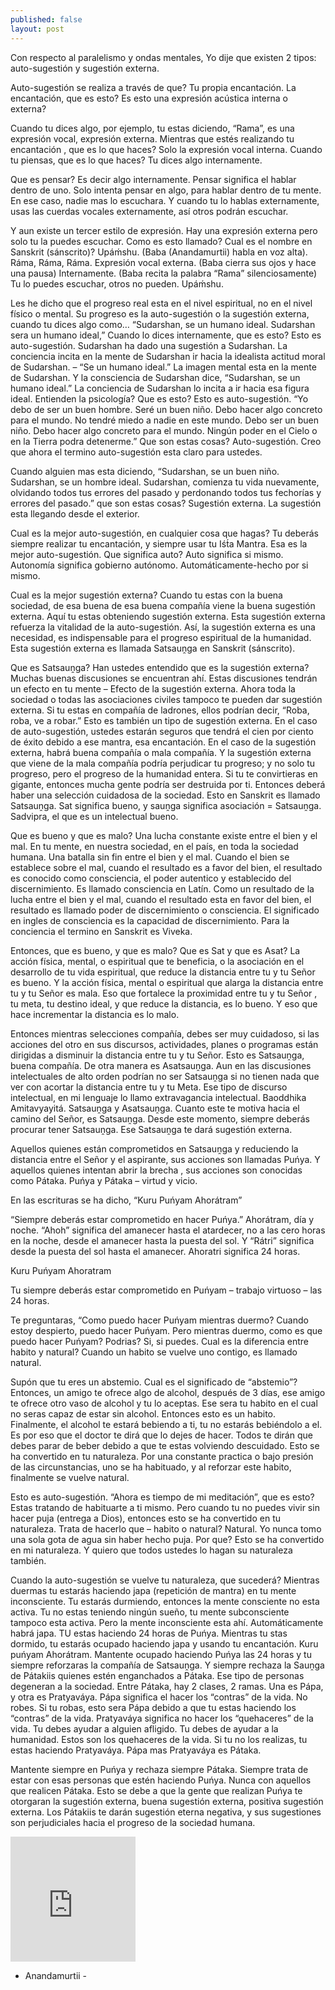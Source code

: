 ```yaml
---
published: false
layout: post
---
```








Con respecto al paralelismo y ondas mentales, Yo dije que existen 2 tipos: auto-sugestión y sugestión externa.

Auto-sugestión se realiza a través de que? Tu propia encantación. La encantación, que es esto? Es esto una expresión acústica interna o externa?

Cuando tu dices algo, por ejemplo, tu estas diciendo, “Rama”, es una expresión vocal, expresión externa. Mientras que estés realizando tu encantación , que es lo que haces? Solo la expresión vocal interna. Cuando tu piensas, que es lo que haces? Tu dices algo internamente.

Que es pensar? Es decir algo internamente. Pensar significa el hablar dentro de uno. Solo intenta pensar en algo, para hablar dentro de tu mente. En ese caso, nadie mas lo escuchara. Y cuando tu lo hablas externamente, usas las cuerdas vocales externamente, así otros podrán escuchar.

Y aun existe un tercer estilo de expresión. Hay una expresión externa pero solo tu la puedes escuchar. Como es esto llamado? Cual es el nombre en Sanskrit (sánscrito)? Upáḿshu. (Baba (Anandamurtii) habla en voz alta). Ráma, Ráma, Ráma. Expresión vocal externa. (Baba cierra sus ojos y hace una pausa) Internamente. (Baba recita la palabra “Rama” silenciosamente) Tu lo puedes escuchar, otros no pueden. Upáḿshu.

Les he dicho que el progreso real esta en el nivel espiritual, no en el nivel físico o mental. Su progreso es la auto-sugestión o la sugestión externa, cuando tu dices algo como… “Sudarshan, se un humano ideal. Sudarshan sera un humano ideal,” Cuando lo dices internamente, que es esto? Esto es auto-sugestión. Sudarshan ha dado una sugestión a Sudarshan. La conciencia incita en la mente de Sudarshan ir hacia la idealista actitud moral de Sudarshan. – “Se un humano ideal.” La imagen mental esta en la mente de Sudarshan. Y la consciencia de Sudarshan dice, “Sudarshan, se un humano ideal.” La conciencia de Sudarshan lo incita a ir hacia esa figura ideal. Entienden la psicología? Que es esto? Esto es auto-sugestión. “Yo debo de ser un buen hombre. Seré un buen niño. Debo hacer algo concreto para el mundo. No tendré miedo a nadie en este mundo. Debo ser un buen niño. Debo hacer algo concreto para el mundo. Ningún poder en el Cielo o en la Tierra podra detenerme.” Que son estas cosas? Auto-sugestión. Creo que ahora el termino auto-sugestión esta claro para ustedes. 

Cuando alguien mas esta diciendo, “Sudarshan, se un buen niño. Sudarshan, se un hombre ideal. Sudarshan, comienza tu vida nuevamente, olvidando todos tus errores del pasado y perdonando todos tus fechorías y errores del pasado.” que son estas cosas? Sugestión externa. La sugestión esta llegando desde el exterior.

Cual es la mejor auto-sugestión, en cualquier cosa que hagas? Tu deberás siempre realizar tu encantación, y siempre usar tu Iśt́a Mantra. Esa es la mejor auto-sugestión. Que significa auto? Auto significa si mismo. Autonomía significa gobierno autónomo. Automáticamente-hecho por si mismo.

Cual es la mejor sugestión externa? Cuando tu estas con la buena sociedad, de esa buena de esa buena compañía viene la buena sugestión externa. Aquí tu estas obteniendo sugestión externa. Esta sugestión externa refuerza la vitalidad de la auto-sugestión. Así, la sugestión externa es una necesidad, es indispensable para el progreso espiritual de la humanidad. Esta sugestión externa es llamada Satsauṋga en Sanskrit (sánscrito).

Que es Satsauṋga? Han ustedes entendido que es la sugestión externa? Muchas buenas discusiones se encuentran ahí. Estas discusiones tendrán un efecto en tu mente – Efecto de la sugestión externa. Ahora toda la sociedad o todas las asociaciones civiles tampoco te pueden dar sugestión externa. Si tu estas en compañía de ladrones, ellos podrían decir, “Roba, roba, ve a robar.” Esto es también un tipo de sugestión externa. En el caso de auto-sugestión, ustedes estarán seguros que tendrá el cien por ciento de éxito debido a ese mantra, esa encantación. En el caso de la sugestión externa, habrá buena compañía o mala compañía. Y la sugestión externa que viene de la mala compañía podría perjudicar tu progreso; y no solo tu progreso, pero el progreso de la humanidad entera. Si tu te convirtieras en gigante, entonces mucha gente podría ser destruida por ti. Entonces deberá haber una selección cuidadosa de la sociedad. Esto en Sanskrit es llamado Satsauṋga. Sat significa bueno, y sauṋga significa asociación = Satsauṋga. Sadvipra, el que es un intelectual bueno.

Que es bueno y que es malo? Una lucha constante existe entre el bien y el mal. En tu mente, en nuestra sociedad, en el país, en toda la sociedad humana. Una batalla sin fin entre el bien y el mal. Cuando el bien se establece sobre el mal, cuando el resultado es a favor del bien, el resultado es conocido como consciencia, el poder autentico y establecido del discernimiento. Es llamado consciencia en Latín. Como un resultado de la lucha entre el bien y el mal, cuando el resultado esta en favor del bien, el resultado es llamado poder de discernimiento o consciencia. El significado en ingles de consciencia es la capacidad de discernimiento. Para la conciencia el termino en Sanskrit es Viveka.

Entonces, que es bueno, y que es malo? Que es Sat y que es Asat? La acción física, mental, o espiritual que te beneficia, o la asociación en el desarrollo de tu vida espiritual, que reduce la distancia entre tu y tu Señor es bueno. Y la acción física, mental o espiritual que alarga la distancia entre tu y tu Señor es mala. Eso que fortalece la proximidad entre tu y tu Señor , tu meta, tu destino ideal, y que reduce la distancia, es lo bueno. Y eso que hace incrementar la distancia es lo malo.

Entonces mientras selecciones compañía, debes ser muy cuidadoso, si las acciones del otro en sus discursos, actividades, planes o programas están dirigidas a disminuir la distancia entre tu y tu Señor. Esto es Satsauṋga, buena compañía. De otra manera es Asatsauṋga. Aun en las discusiones intelectuales de alto orden podrían no ser Satsauṋga si no tienen nada que ver con acortar la distancia entre tu y tu Meta. Ese tipo de discurso intelectual, en mi lenguaje lo llamo extravagancia intelectual. Baoddhika Amitavyayitá. Satsauṋga y Asatsauṋga. Cuanto este te motiva hacia el camino del Señor, es Satsauṋga. Desde este momento, siempre deberás procurar tener Satsauṋga. Ese Satsauṋga te dará sugestión externa.

Aquellos quienes están comprometidos en Satsauṋga y reduciendo la distancia entre el Señor y el aspirante, sus acciones son llamadas Puńya. Y aquellos quienes intentan abrir la brecha , sus acciones son conocidas como Pátaka. Puńya y Pátaka – virtud y vicio.

En las escrituras se ha dicho, “Kuru Puńyam Ahorátram”

“Siempre deberás estar comprometido en hacer Puńya.” Ahorátram, día y noche. “Ahoh” significa del amanecer hasta el atardecer, no a las cero horas en la noche, desde el amanecer hasta la puesta del sol. Y “Rátri” significa desde la puesta del sol hasta el amanecer. Ahoratri significa 24 horas.

Kuru Puńyam Ahoratram

Tu siempre deberás estar comprometido en Puńyam – trabajo virtuoso – las 24 horas.

Te preguntaras, “Como  puedo hacer Puńyam mientras duermo? Cuando estoy despierto, puedo hacer Puńyam. Pero mientras duermo, como es que puedo hacer Puńyam? Podrias? Si, si puedes. Cual es la diferencia entre habito y natural? Cuando un habito se vuelve uno contigo, es llamado natural. 

Supón que tu eres un abstemio. Cual es el significado de “abstemio”? Entonces, un amigo te ofrece algo de alcohol, después de 3 días, ese amigo te ofrece otro vaso de alcohol y tu lo aceptas. Ese sera tu habito en el cual no seras capaz de estar sin alcohol. Entonces esto es un habito. Finalmente, el alcohol te estará bebiendo a ti, tu no estarás bebiéndolo a el. Es por eso que el doctor te dirá que lo dejes de hacer. Todos te dirán que debes parar de beber debido a que te estas volviendo descuidado. Esto se ha convertido en tu naturaleza. Por una constante practica o bajo presión de las circunstancias, uno se ha habituado, y al reforzar este habito, finalmente se vuelve natural.

Esto es auto-sugestión. “Ahora es tiempo de mi meditación”, que es esto? Estas tratando de habituarte a ti mismo. Pero cuando tu no puedes vivir sin hacer puja (entrega a Dios), entonces esto se ha convertido en tu naturaleza. Trata de hacerlo que – habito o natural? Natural. Yo nunca tomo una sola gota de agua sin haber hecho puja. Por que? Esto se ha convertido en mi naturaleza. Y quiero que todos ustedes lo hagan su naturaleza también.

Cuando la auto-sugestión se vuelve tu naturaleza, que sucederá? Mientras duermas tu estarás haciendo japa (repetición de mantra) en tu mente inconsciente. Tu estarás durmiendo, entonces la mente consciente no esta activa. Tu no estas teniendo ningún sueño, tu mente subconsciente tampoco esta activa. Pero la mente inconsciente esta ahí. Automáticamente habrá japa. TU estas haciendo 24 horas de Puńya. Mientras tu stas dormido, tu estarás ocupado haciendo japa y usando tu encantación. Kuru puńyam Ahorátram. Mantente ocupado haciendo Puńya las 24 horas y tu siempre reforzaras la compañía de Satsauṋga. 
Y siempre rechaza la Sauṋga de Pátakiis quienes estén enganchados a Pátaka. Ese tipo de personas degeneran a la sociedad. Entre Pátaka, hay 2 clases, 2 ramas. Una es Pápa, y otra es Pratyaváya. Pápa significa el hacer los “contras” de la vida. No robes. Si tu robas, esto sera Pápa debido a que tu estas haciendo los “contras” de la vida. Pratyaváya significa no hacer los “quehaceres” de la vida. Tu debes ayudar a alguien afligido. Tu debes de ayudar a la humanidad. Estos son los quehaceres de la vida. Si tu no los realizas, tu estas haciendo Pratyaváya. Pápa mas Pratyaváya es Pátaka. 

Mantente siempre en Puńya y rechaza siempre Pátaka. Siempre trata de estar con esas personas que estén haciendo Puńya. Nunca con aquellos que realicen Pátaka. Esto se debe a que la gente que realizan Puńya te otorgaran la sugestión externa, buena sugestión externa, positiva sugestión externa. Los Pátakiis te darán sugestión eterna negativa, y sus sugestiones son perjudiciales hacia el progreso de la sociedad humana.

<iframe width="200" height="200" src="http://anandamurtiidiscursos.hol.es/Audios/Autosugestion%20y%20Sugestion%20Externa.mp3" frameborder="0"> </iframe>

- Anandamurtii -
